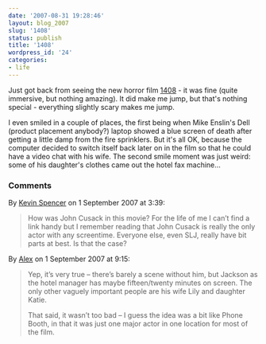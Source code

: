 ```yaml
---
date: '2007-08-31 19:28:46'
layout: blog_2007
slug: '1408'
status: publish
title: '1408'
wordpress_id: '24'
categories:
- life
---
```


Just got back from seeing the new horror film
[1408](http://www.imdb.com/title/tt0450385/) - it was fine (quite immersive,
but nothing amazing). It did make me jump, but that's nothing special -
everything slightly scary makes me jump.

I even smiled in a couple of places, the first being when Mike Enslin's Dell
(product placement anybody?) laptop showed a blue screen of death after
getting a little damp from the fire sprinklers. But it's all OK, because the
computer decided to switch itself back later on in the film so that he could
have a video chat with his wife. The second smile moment was just weird: some
of his daughter's clothes came out the hotel fax machine…

### Comments ###

By [Kevin Spencer](http://kevinspencer.org/) on 1 September 2007 at 3:39:

> How was John Cusack in this movie? For the life of me I can’t find a link
> handy but I remember reading that John Cusack is really the only actor with
> any screentime. Everyone else, even SLJ, really have bit parts at best. Is
> that the case?

By [Alex](http://mullr.net/) on 1 September 2007 at 9:15:

> Yep, it’s very true – there’s barely a scene without him, but Jackson as the
> hotel manager has maybe fifteen/twenty minutes on screen. The only other
> vaguely important people are his wife Lily and daughter Katie.
> 
> That said, it wasn’t too bad – I guess the idea was a bit like Phone Booth, in
> that it was just one major actor in one location for most of the film.
